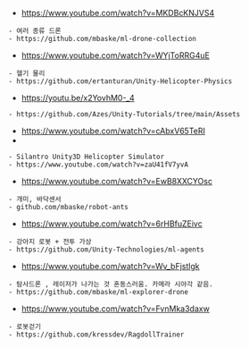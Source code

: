 

- https://www.youtube.com/watch?v=MKDBcKNJVS4
```
- 여러 종류 드론
- https://github.com/mbaske/ml-drone-collection

```

- https://www.youtube.com/watch?v=WYjToRRG4uE
```
- 헬기 물리
- https://github.com/ertanturan/Unity-Helicopter-Physics

```

- https://youtu.be/x2YovhM0-_4

```
- https://github.com/Azes/Unity-Tutorials/tree/main/Assets

```


- https://www.youtube.com/watch?v=cAbxV65TeRI
- 
```
- Silantro Unity3D Helicopter Simulator
- https://www.youtube.com/watch?v=zaU41fV7yvA

```


- https://www.youtube.com/watch?v=EwB8XXCYOsc

```
- 개미, 바닥센서
- github.com/mbaske/robot-ants

``` 

- https://www.youtube.com/watch?v=6rHBfuZEivc
```
- 강아지 로봇 + 전투 가상
- https://github.com/Unity-Technologies/ml-agents

``` 


- https://www.youtube.com/watch?v=Wv_bFjstlgk

``` 
- 탐사드론 , 레이저가 나가는 것 혼동스러움. 카메라 시야각 같음.
- https://github.com/mbaske/ml-explorer-drone
``` 


- https://www.youtube.com/watch?v=FvnMka3daxw

``` 
- 로봇걷기
- https://github.com/kressdev/RagdollTrainer


``` 
